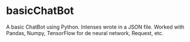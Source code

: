 # basicChatBot
A basic ChatBot using Python. Intenses wrote in a JSON file. Worked with Pandas, Numpy, TensorFlow for de neural network, Request, etc.
